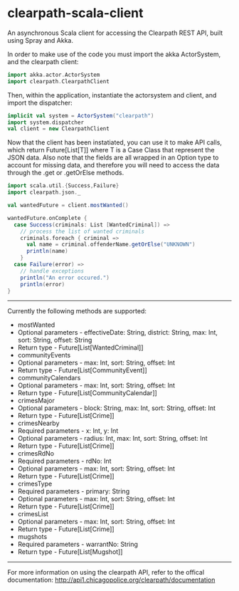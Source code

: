 clearpath-scala-client
======================

An asynchronous Scala client for accessing the Clearpath REST API, built using Spray and Akka.

In order to make use of the code you must import the akka ActorSystem, and the clearpath client:

```scala
import akka.actor.ActorSystem
import clearpath.ClearpathClient
```

Then, within the application, instantiate the actorsystem and client, and import the dispatcher:

```scala
implicit val system = ActorSystem("clearpath")
import system.dispatcher
val client = new ClearpathClient
```

Now that the client has been instatiated, you can use it to make API calls, which return Future[List[T]] where T is a Case Class that represent the JSON data. Also note that the fields are all wrapped in an Option type to account for missing data, and therefore you will need to access the data through the .get or .getOrElse methods.

```scala
import scala.util.{Success,Failure}
import clearpath.json._

val wantedFuture = client.mostWanted()

wantedFuture.onComplete { 
  case Success(criminals: List [WantedCriminal]) =>
    // process the list of wanted criminals
    criminals.foreach { criminal =>
      val name = criminal.offenderName.getOrElse("UNKNOWN")
      println(name)
    }
  case Failure(error) =>
    // handle exceptions
    println("An error occured.")
    println(error)
}
```

----------------------------

Currently the following methods are supported:

* mostWanted
 * Optional parameters - effectiveDate: String, district: String, max: Int, sort: String, offset: String
 * Return type - Future[List[WantedCriminal]]
* communityEvents
 * Optional parameters - max: Int, sort: String, offset: Int
 * Return type - Future[List[CommunityEvent]]
* communityCalendars
 * Optional parameters - max: Int, sort: String, offset: Int
 * Return type - Future[List[CommunityCalendar]]
* crimesMajor
 * Optional parameters - block: String, max: Int, sort: String, offset: Int
 * Return type - Future[List[Crime]]
* crimesNearby
 * Required parameters - x: Int, y: Int
 * Optional parameters - radius: Int, max: Int, sort: String, offset: Int
 * Return type - Future[List[Crime]]
* crimesRdNo
 * Required parameters - rdNo: Int
 * Optional parameters - max: Int, sort: String, offset: Int
 * Return type - Future[List[Crime]]
* crimesType
 * Required parameters - primary: String
 * Optional parameters - max: Int, sort: String, offset: Int
 * Return type - Future[List[Crime]]
* crimesList
 * Optional parameters - max: Int, sort: String, offset: Int
 * Return type - Future[List[Crime]]
* mugshots
 * Required parameters - warrantNo: String
 * Return type - Future[List[Mugshot]]

----------------------------

For more information on using the clearpath API, refer to the offical documentation:
http://api1.chicagopolice.org/clearpath/documentation
